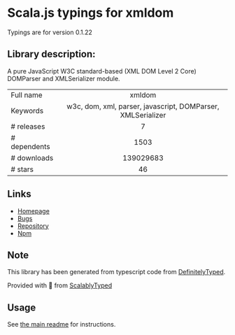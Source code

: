 
# Scala.js typings for xmldom

Typings are for version 0.1.22

## Library description:
A pure JavaScript W3C standard-based (XML DOM Level 2 Core) DOMParser and XMLSerializer module.

|                    |                 |
| ------------------ | :-------------: |
| Full name          | xmldom |
| Keywords           | w3c, dom, xml, parser, javascript, DOMParser, XMLSerializer |
| # releases         | 7 |
| # dependents       | 1503 |
| # downloads        | 139029683 |
| # stars            | 46 |

## Links
- [Homepage](https://github.com/xmldom/xmldom)
- [Bugs](https://github.com/xmldom/xmldom/issues)
- [Repository](https://github.com/xmldom/xmldom)
- [Npm](https://www.npmjs.com/package/xmldom)
    


## Note
This library has been generated from typescript code from [DefinitelyTyped](https://definitelytyped.org).

Provided with :purple_heart: from [ScalablyTyped](https://github.com/oyvindberg/ScalablyTyped)

## Usage
See [the main readme](../../readme.md) for instructions.


